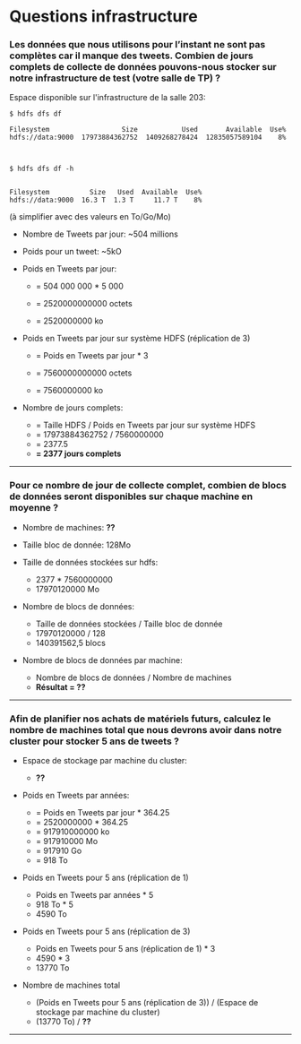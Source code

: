 # Questions infrastructure


### Les données que nous utilisons pour l’instant ne sont pas complètes car il manque des tweets. Combien de jours complets de collecte de données pouvons-nous stocker sur notre infrastructure de test (votre salle de TP) ?

Espace disponible sur l'infrastructure de la salle 203:
``` 
$ hdfs dfs df 

Filesystem                  Size           Used       Available  Use%
hdfs://data:9000  17973884362752  1409268278424  12835057589104    8%



$ hdfs dfs df -h


Filesystem          Size   Used  Available  Use%
hdfs://data:9000  16.3 T  1.3 T     11.7 T    8%
```

(à simplifier avec des valeurs en To/Go/Mo)

* Nombre de Tweets par jour: ~504 millions
* Poids pour un tweet: ~5kO


* Poids en Tweets par jour:

    * = 504 000 000 * 5 000 

    * = 2520000000000 octets

    * = 2520000000 ko

* Poids en Tweets par jour sur système HDFS (réplication de 3) 

    * = Poids en Tweets par jour * 3

    * = 7560000000000 octets

    * = 7560000000 ko

* Nombre de jours complets:
    * = Taille HDFS / Poids en Tweets par jour sur système HDFS
    * = 17973884362752 / 7560000000
    * = 2377.5
    * __**= 2377 jours complets**__
---

### Pour ce nombre de jour de collecte complet, combien de blocs de données seront disponibles sur chaque machine en moyenne ?

* Nombre de machines: __**??**__
* Taille bloc de donnée: 128Mo
* Taille de données stockées sur hdfs:
    * 2377 * 7560000000
    * 17970120000 Mo

* Nombre de blocs de données:
    * Taille de données stockées / Taille bloc de donnée
    * 17970120000 / 128
    * 140391562,5 blocs

* Nombre de blocs de données par machine:
    * Nombre de blocs de données / Nombre de machines
    * __**Résultat = ??**__

---


### Afin de planifier nos achats de matériels futurs, calculez le nombre de machines total que nous devrons avoir dans notre cluster pour stocker 5 ans de tweets ?

* Espace de stockage par machine du cluster:
    * __**??**__

* Poids en Tweets par années:
    * = Poids en Tweets par jour * 364.25
    * = 2520000000 * 364.25
    * = 917910000000 ko
    * = 917910000 Mo
    * = 917910 Go
    * = 918 To

* Poids en Tweets pour 5 ans (réplication de 1)
    * Poids en Tweets par années * 5
    * 918 To * 5
    * 4590 To

* Poids en Tweets pour 5 ans (réplication de 3)
    * Poids en Tweets pour 5 ans (réplication de 1) * 3
    * 4590 * 3
    * 13770 To

* Nombre de machines total
    * (Poids en Tweets pour 5 ans (réplication de 3)) / (Espace de stockage par machine du cluster)
    * (13770 To) / __**??**__ 

---